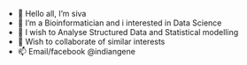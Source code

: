 - 👋 Hello all, I’m siva
- 👀 I’m a Bioinformatician and i interested in Data Science
- 🌱 I wish to Analyse Structured Data and Statistical modelling 
- 💞️ Wish to collaborate of similar interests
- 📫 Email/facebook @indiangene

<!---
sivkri/sivkri is a ✨ special ✨ repository because its `README.md` (this file) appears on your GitHub profile.
You can click the Preview link to take a look at your changes.
--->
